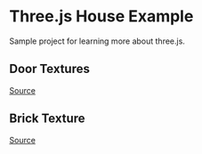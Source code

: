 # Three.js House Example

Sample project for learning more about three.js.

## Door Textures

[Source](https://3dtextures.me/2019/04/16/door-wood-001/)

## Brick Texture

[Source](https://3dtextures.me/2020/09/17/brick-wall-019/)
